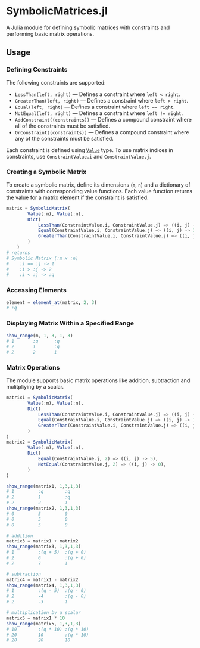 # SymbolicMatrices.jl

A Julia module for defining symbolic matrices with constraints and performing basic matrix operations.


## Usage

### Defining Constraints

The following constraints are supported:
- `LessThan(left, right)` — Defines a constraint where `left < right`.
- `GreaterThan(left, right)` — Defines a constraint where `left > right`.
- `Equal(left, right)` — Defines a constraint where `left == right`.
- `NotEqual(left, right)` — Defines a constraint where `left != right`.
- `AddConstraint((constraints))` — Defines a compound constraint where all of the constraints must be satisfied.
- `OrConstraint((constraints))` — Defines a compound constraint where any of the constraints must be satisfied.

Each constraint is defined using [`Value`](https://github.com/alcyon-lab/Values.jl) type. To use matrix indices in constraints, use `ConstraintValue.i` and `ConstraintValue.j`.

### Creating a Symbolic Matrix

To create a symbolic matrix, define its dimensions (`m`, `n`) and a dictionary of constraints with corresponding value functions. Each value function returns the value for a matrix element if the constraint is satisfied.

```julia
matrix = SymbolicMatrix(
        Value(:m), Value(:n), 
        Dict(
            LessThan(ConstraintValue.i, ConstraintValue.j) => ((i, j) -> Value(:q)),
            Equal(ConstraintValue.i, ConstraintValue.j) => ((i, j) -> 1),
            GreaterThan(ConstraintValue.i, ConstraintValue.j) => ((i, j) -> 2)
        )
    )
# returns
# Symbolic Matrix (:m x :n)
#    :i == :j -> 1
#    :i > :j -> 2
#    :i < :j -> :q
```

### Accessing Elements

```julia
element = element_at(matrix, 2, 3) 
# :q
```

### Displaying Matrix Within a Specified Range

```julia
show_range(m, 1, 3, 1, 3)
# 1       :q      :q
# 2       1       :q
# 2       2       1
```

### Matrix Operations

The module supports basic matrix operations like addition, subtraction and mulitpliying by a scalar.

```julia
matrix1 = SymbolicMatrix(
        Value(:m), Value(:n), 
        Dict(
            LessThan(ConstraintValue.i, ConstraintValue.j) => ((i, j) -> Value(:q)),
            Equal(ConstraintValue.i, ConstraintValue.j) => ((i, j) -> 1),
            GreaterThan(ConstraintValue.i, ConstraintValue.j) => ((i, j) -> 2)
        )
)
matrix2 = SymbolicMatrix(
        Value(:m), Value(:n), 
        Dict(
            Equal(ConstraintValue.j, 2) => ((i, j) -> 5),
            NotEqual(ConstraintValue.j, 2) => ((i, j) -> 0),
        )
)

show_range(matrix1, 1,3,1,3)
# 1         :q        :q
# 2         1         :q
# 2         2         1 
show_range(matrix2, 1,3,1,3)
# 0         5         0 
# 0         5         0 
# 0         5         0 

# addition
matrix3 = matrix1 + matrix2
show_range(matrix3, 1,3,1,3)
# 1         :(q + 5)  :(q + 0)
# 2         6         :(q + 0)
# 2         7         1       

# subtraction
matrix4 = matrix1 - matrix2
show_range(matrix4, 1,3,1,3)
# 1         :(q - 5)  :(q - 0)
# 2         -4        :(q - 0)
# 2         -3        1       

# multiplication by a scalar
matrix5 = matrix1 * 10
show_range(matrix5, 1,3,1,3)
# 10        :(q * 10) :(q * 10)
# 20        10        :(q * 10)
# 20        20        10       

```
